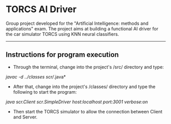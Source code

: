 # TORCS AI Driver
Group project developed for the "Artificial Intelligence: methods and applications" exam.
The project aims at building a functional AI driver for the car simulator TORCS using KNN neural classifiers.

---

## Instructions for program execution

- Through the terminal, change into the project's /src/ directory and type:

*javac -d ../classes scr/*.java*


- After that, change into the project's /classes/ directory and type the following to start the program:

*java scr.Client scr.SimpleDriver host:localhost port:3001 verbose:on*


- Then start the TORCS simulator to allow the connection between Client and Server.